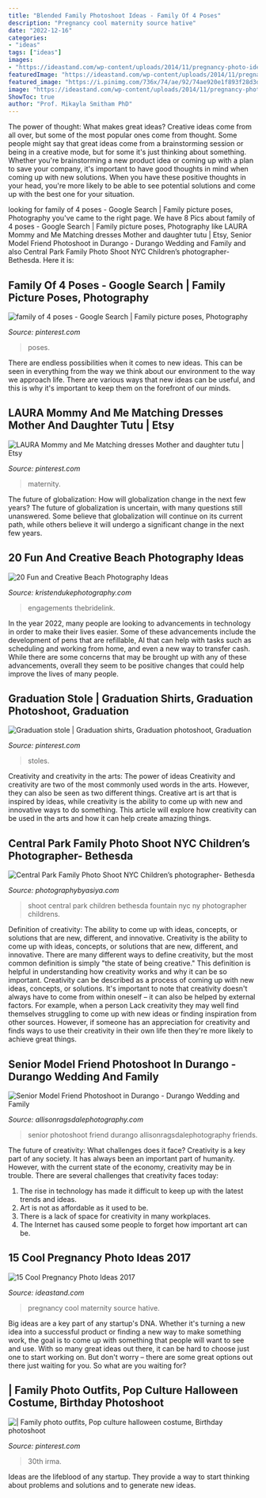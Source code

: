 ```yaml
---
title: "Blended Family Photoshoot Ideas - Family Of 4 Poses"
description: "Pregnancy cool maternity source hative"
date: "2022-12-16"
categories:
- "ideas"
tags: ["ideas"]
images:
- "https://ideastand.com/wp-content/uploads/2014/11/pregnancy-photo-ideas/11-cool-pregnancy-photo-ideas.jpg"
featuredImage: "https://ideastand.com/wp-content/uploads/2014/11/pregnancy-photo-ideas/11-cool-pregnancy-photo-ideas.jpg"
featured_image: "https://i.pinimg.com/736x/74/ae/92/74ae920e1f893f28d3deb22c0b083061.jpg"
image: "https://ideastand.com/wp-content/uploads/2014/11/pregnancy-photo-ideas/11-cool-pregnancy-photo-ideas.jpg"
ShowToc: true
author: "Prof. Mikayla Smitham PhD"
---
```



The power of thought: What makes great ideas?
Creative ideas come from all over, but some of the most popular ones come from thought. Some people might say that great ideas come from a brainstorming session or being in a creative mode, but for some it's just thinking about something. Whether you're brainstorming a new product idea or coming up with a plan to save your company, it's important to have good thoughts in mind when coming up with new solutions. When you have these positive thoughts in your head, you're more likely to be able to see potential solutions and come up with the best one for your situation.

	

		
looking for family of 4 poses - Google Search | Family picture poses, Photography you've came to the right page. We have 8 Pics about family of 4 poses - Google Search | Family picture poses, Photography like LAURA Mommy and Me Matching dresses Mother and daughter tutu | Etsy, Senior Model Friend Photoshoot in Durango - Durango Wedding and Family and also Central Park Family Photo Shoot NYC Children’s photographer- Bethesda. Here it is:
		
    
## Family Of 4 Poses - Google Search | Family Picture Poses, Photography

<img loading=lazy src="https://i.pinimg.com/736x/64/66/36/6466368ae882a786de7641c011c45a4a--cute-family-photos-family-posing.jpg" onerror="this.onerror=null;this.src='https://tse2.mm.bing.net/th?id=OIP._t1OWh5d6nMw6_PShKKSRwHaLH&amp;pid=15.1';" alt="family of 4 poses - Google Search | Family picture poses, Photography">

_Source: pinterest.com_

>poses. 

	

There are endless possibilities when it comes to new ideas. This can be seen in everything from the way we think about our environment to the way we approach life. There are various ways that new ideas can be useful, and this is why it's important to keep them on the forefront of our minds.

    
## LAURA Mommy And Me Matching Dresses Mother And Daughter Tutu | Etsy

<img loading=lazy src="https://i.pinimg.com/736x/66/40/9c/66409cff4f6c2bdecfde2e7cf7bd32eb.jpg" onerror="this.onerror=null;this.src='https://tse4.mm.bing.net/th?id=OIP.Zv69IwyhlW1UMkZ2K_IYcAHaLH&amp;pid=15.1';" alt="LAURA Mommy and Me Matching dresses Mother and daughter tutu | Etsy">

_Source: pinterest.com_

>maternity. 

	

The future of globalization: How will globalization change in the next few years?
The future of globalization is uncertain, with many questions still unanswered. Some believe that globalization will continue on its current path, while others believe it will undergo a significant change in the next few years.

    
## 20 Fun And Creative Beach Photography Ideas

<img loading=lazy src="https://www.kristendukephotography.com/wp-content/uploads/2015/03/beach-engagements.jpg" onerror="this.onerror=null;this.src='https://tse2.mm.bing.net/th?id=OIP.RSVSqouTF9PTF5fDD0uOqAHaLH&amp;pid=15.1';" alt="20 Fun and Creative Beach Photography Ideas">

_Source: kristendukephotography.com_

>engagements thebridelink. 

	

In the year 2022, many people are looking to advancements in technology in order to make their lives easier. Some of these advancements include the development of pens that are refillable, AI that can help with tasks such as scheduling and working from home, and even a new way to transfer cash. While there are some concerns that may be brought up with any of these advancements, overall they seem to be positive changes that could help improve the lives of many people.

    
## Graduation Stole | Graduation Shirts, Graduation Photoshoot, Graduation

<img loading=lazy src="https://i.pinimg.com/736x/54/f1/2c/54f12c36721e4680d127a64ef0c72d0a.jpg" onerror="this.onerror=null;this.src='https://tse1.mm.bing.net/th?id=OIP.aq5uroudNAU0u3dIfXGp2wHaQi&amp;pid=15.1';" alt="Graduation stole | Graduation shirts, Graduation photoshoot, Graduation">

_Source: pinterest.com_

>stoles. 

	

Creativity and creativity in the arts: The power of ideas
Creativity and creativity are two of the most commonly used words in the arts. However, they can also be seen as two different things. Creative art is art that is inspired by ideas, while creativity is the ability to come up with new and innovative ways to do something. This article will explore how creativity can be used in the arts and how it can help create amazing things.

    
## Central Park Family Photo Shoot NYC Children’s Photographer- Bethesda

<img loading=lazy src="http://photographybyasiya.com/blog/wp-content/uploads/2012/07/central-park-family-photo-shoot-002.jpg" onerror="this.onerror=null;this.src='https://tse2.mm.bing.net/th?id=OIP.KWrPHPFZFX8FTH3bDB-uUAHaLI&amp;pid=15.1';" alt="Central Park Family Photo Shoot NYC Children’s photographer- Bethesda">

_Source: photographybyasiya.com_

>shoot central park children bethesda fountain nyc ny photographer childrens. 

	

Definition of creativity: The ability to come up with ideas, concepts, or solutions that are new, different, and innovative.
Creativity is the ability to come up with ideas, concepts, or solutions that are new, different, and innovative. There are many different ways to define creativity, but the most common definition is simply "the state of being creative." This definition is helpful in understanding how creativity works and why it can be so important.
Creativity can be described as a process of coming up with new ideas, concepts, or solutions. It's important to note that creativity doesn't always have to come from within oneself – it can also be helped by external factors. For example, when a person Lack creativity they may well find themselves struggling to come up with new ideas or finding inspiration from other sources. However, if someone has an appreciation for creativity and finds ways to use their creativity in their own life then they're more likely to achieve great things.

    
## Senior Model Friend Photoshoot In Durango - Durango Wedding And Family

<img loading=lazy src="https://allisonragsdalephotography.com/wp-content/uploads/2014/08/allisonragsdalephotography-9190.jpg" onerror="this.onerror=null;this.src='https://tse4.mm.bing.net/th?id=OIP.16o4wL7NmCoVZvC72xxf3QHaE7&amp;pid=15.1';" alt="Senior Model Friend Photoshoot in Durango - Durango Wedding and Family">

_Source: allisonragsdalephotography.com_

>senior photoshoot friend durango allisonragsdalephotography friends. 

	

The future of creativity: What challenges does it face?
Creativity is a key part of any society. It has always been an important part of humanity. However, with the current state of the economy, creativity may be in trouble. There are several challenges that creativity faces today: 
1) The rise in technology has made it difficult to keep up with the latest trends and ideas. 
2) Art is not as affordable as it used to be. 
3) There is a lack of space for creativity in many workplaces. 
4) The Internet has caused some people to forget how important art can be.

    
## 15 Cool Pregnancy Photo Ideas 2017

<img loading=lazy src="https://ideastand.com/wp-content/uploads/2014/11/pregnancy-photo-ideas/11-cool-pregnancy-photo-ideas.jpg" onerror="this.onerror=null;this.src='https://tse3.mm.bing.net/th?id=OIP.PH-nrj7pYGLcAD8ionDNTAHaLK&amp;pid=15.1';" alt="15 Cool Pregnancy Photo Ideas 2017">

_Source: ideastand.com_

>pregnancy cool maternity source hative. 

	

Big ideas are a key part of any startup's DNA. Whether it's turning a new idea into a successful product or finding a new way to make something work, the goal is to come up with something that people will want to see and use. With so many great ideas out there, it can be hard to choose just one to start working on. But don't worry – there are some great options out there just waiting for you. So what are you waiting for?

    
## | Family Photo Outfits, Pop Culture Halloween Costume, Birthday Photoshoot

<img loading=lazy src="https://i.pinimg.com/736x/74/ae/92/74ae920e1f893f28d3deb22c0b083061.jpg" onerror="this.onerror=null;this.src='https://tse1.mm.bing.net/th?id=OIP.1QEZMD7hO0a7wJgLXIEvsQHaLF&amp;pid=15.1';" alt="| Family photo outfits, Pop culture halloween costume, Birthday photoshoot">

_Source: pinterest.com_

>30th irma. 

	

Ideas are the lifeblood of any startup. They provide a way to start thinking about problems and solutions and to generate new ideas.

